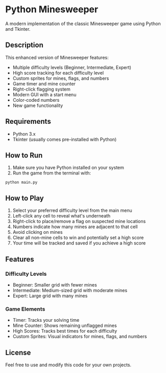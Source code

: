 # Python Minesweeper

A modern implementation of the classic Minesweeper game using Python and Tkinter.

## Description

This enhanced version of Minesweeper features:
- Multiple difficulty levels (Beginner, Intermediate, Expert)
- High score tracking for each difficulty level
- Custom sprites for mines, flags, and numbers
- Game timer and mine counter
- Right-click flagging system
- Modern GUI with a start menu
- Color-coded numbers
- New game functionality

## Requirements

- Python 3.x
- Tkinter (usually comes pre-installed with Python)

## How to Run

1. Make sure you have Python installed on your system
2. Run the game from the terminal with:

`python main.py`

## How to Play

1. Select your preferred difficulty level from the main menu
2. Left-click any cell to reveal what's underneath
3. Right-click to place/remove a flag on suspected mine locations
4. Numbers indicate how many mines are adjacent to that cell
5. Avoid clicking on mines
6. Clear all non-mine cells to win and potentially set a high score
7. Your time will be tracked and saved if you achieve a high score

## Features

### Difficulty Levels
- Beginner: Smaller grid with fewer mines
- Intermediate: Medium-sized grid with moderate mines
- Expert: Large grid with many mines

### Game Elements
- Timer: Tracks your solving time
- Mine Counter: Shows remaining unflagged mines
- High Scores: Tracks best times for each difficulty
- Custom Sprites: Visual indicators for mines, flags, and numbers

## License

Feel free to use and modify this code for your own projects.